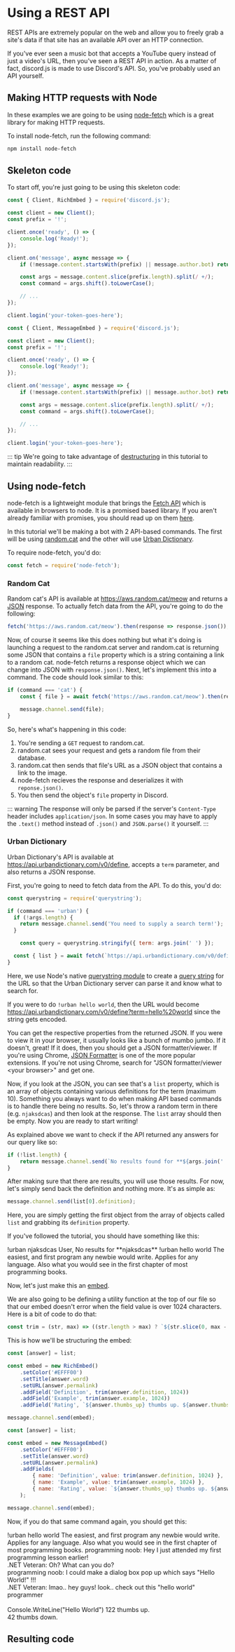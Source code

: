# Using a REST API

REST APIs are extremely popular on the web and allow you to freely grab a site's data if that site has an available API over an HTTP connection.

If you've ever seen a music bot that accepts a YouTube query instead of just a video's URL, then you've seen a REST API in action. As a matter of fact, discord.js is made to use Discord's API. So, you've probably used an API yourself.

## Making HTTP requests with Node

In these examples we are going to be using [node-fetch](https://www.npmjs.com/package/node-fetch) which is a great library for making HTTP requests.

To install node-fetch, run the following command:

```bash
npm install node-fetch
```

## Skeleton code

To start off, you're just going to be using this skeleton code:

<!-- eslint-disable require-await -->
<branch version="11.x">

```js
const { Client, RichEmbed } = require('discord.js');

const client = new Client();
const prefix = '!';

client.once('ready', () => {
    console.log('Ready!');
});

client.on('message', async message => {
    if (!message.content.startsWith(prefix) || message.author.bot) return;

    const args = message.content.slice(prefix.length).split(/ +/);
    const command = args.shift().toLowerCase();

    // ...
});

client.login('your-token-goes-here');
```
</branch>
<branch version="12.x">

```js
const { Client, MessageEmbed } = require('discord.js');

const client = new Client();
const prefix = '!';

client.once('ready', () => {
    console.log('Ready!');
});

client.on('message', async message => {
    if (!message.content.startsWith(prefix) || message.author.bot) return;

    const args = message.content.slice(prefix.length).split(/ +/);
    const command = args.shift().toLowerCase();

    // ...
});

client.login('your-token-goes-here');
```
</branch>

::: tip We're going to take advantage of [destructuring](/additional-info/es6-syntax.md#destructuring) in this tutorial to maintain readability. :::

## Using node-fetch

node-fetch is a lightweight module that brings the [Fetch API](https://developer.mozilla.org/en-US/docs/Web/API/Fetch_API) which is available in browsers to node. It is a promised based library. If you aren't already familiar with promises, you should read up on them [here](/additional-info/async-await.md).

In this tutorial we'll be making a bot with 2 API-based commands. The first will be using [random.cat](https://aws.random.cat) and the other will use [Urban Dictionary](https://www.urbandictionary.com).

To require node-fetch, you'd do:

```js
const fetch = require('node-fetch');
```

### Random Cat

Random cat's API is available at https://aws.random.cat/meow and returns a [JSON](https://developer.mozilla.org/en-US/docs/Web/JavaScript/Reference/Global_Objects/JSON) response. To actually fetch data from the API, you're going to do the following:

```js
fetch('https://aws.random.cat/meow').then(response => response.json());
```

Now, of course it seems like this does nothing but what it's doing is launching a request to the random.cat server and random.cat is returning some JSON that contains a `file` property which is a string containing a link to a random cat. node-fetch returns a response object which we can change into JSON with `response.json()`. Next, let's implement this into a command. The code should look similar to this:

```js
if (command === 'cat') {
    const { file } = await fetch('https://aws.random.cat/meow').then(response => response.json());

    message.channel.send(file);
}
```

So, here's what's happening in this code:

1. You're sending a `GET` request to random.cat.
2. random.cat sees your request and gets a random file from their database.
3. random.cat then sends that file's URL as a JSON object that contains a link to the image.
4. node-fetch recieves the response and deserializes it with `reponse.json()`.
5. You then send the object's `file` property in Discord.

::: warning The response will only be parsed if the server's `Content-Type` header includes `application/json`. In some cases you may have to apply the `.text()` method instead of `.json()` and `JSON.parse()` it yourself. :::

### Urban Dictionary

Urban Dictionary's API is available at https://api.urbandictionary.com/v0/define, accepts a `term` parameter, and also returns a JSON response.

First, you're going to need to fetch data from the API. To do this, you'd do:

```js
const querystring = require('querystring');

if (command === 'urban') {
  if (!args.length) {
    return message.channel.send('You need to supply a search term!');
  }

    const query = querystring.stringify({ term: args.join(' ') });

  const { list } = await fetch(`https://api.urbandictionary.com/v0/define?${query}`).then(response => response.json());
}
```

Here, we use Node's native [querystring module](https://nodejs.org/api/querystring.html) to create a [query string](https://en.wikipedia.org/wiki/Query_string) for the URL so that the Urban Dictionary server can parse it and know what to search for.

If you were to do `!urban hello world`, then the URL would become https://api.urbandictionary.com/v0/define?term=hello%20world since the string gets encoded.

You can get the respective properties from the returned JSON. If you were to view it in your browser, it usually looks like a bunch of mumbo jumbo. If it doesn't, great! If it does, then you should get a JSON formatter/viewer. If you're using Chrome, [JSON Formatter](https://chrome.google.com/webstore/detail/json-formatter/bcjindcccaagfpapjjmafapmmgkkhgoa) is one of the more popular extensions. If you're not using Chrome, search for "JSON formatter/viewer &lt;your browser&gt;" and get one.

Now, if you look at the JSON, you can see that's a `list` property, which is an array of objects containing various definitions for the term (maximum 10). Something you always want to do when making API based commands is to handle there being no results. So, let's throw a random term in there (e.g. `njaksdcas`) and then look at the response. The `list` array should then be empty. Now you are ready to start writing!

As explained above we want to check if the API returned any answers for our query like so:

```js
if (!list.length) {
    return message.channel.send(`No results found for **${args.join(' ')}**.`);
}
```

After making sure that there are results, you will use those results. For now, let's simply send back the definition and nothing more. It's as simple as:

```js
message.channel.send(list[0].definition);
```

Here, you are simply getting the first object from the array of objects called `list` and grabbing its `definition` property.

If you've followed the tutorial, you should have something like this:

<div is="discord-messages">
    <discord-message author="User" avatar="djs">
        !urban njaksdcas
    </discord-message>
    <discord-message author="Tutorial Bot" avatar="blue" :bot="true">
        <mention :highlight="true">User</mention>, No results for **njaksdcas**
    </discord-message>
    <discord-message author="User" avatar="djs">
        !urban hello world
    </discord-message>
    <discord-message author="Tutorial Bot" avatar="blue" :bot="true">
        The easiest, and first program any newbie would write. Applies for any language. Also what you would see in the first chapter of most programming books.
    </discord-message>
</div>

Now, let's just make this an [embed](/popular-topics/miscellaneous-examples.md#sending-an-embed).

We are also going to be defining a utility function at the top of our file so that our embed doesn't error when the field value is over 1024 characters. Here is a bit of code to do that:

```js
const trim = (str, max) => ((str.length > max) ? `${str.slice(0, max - 3)}...` : str);
```

This is how we'll be structuring the embed:

<branch version="11.x">

```js
const [answer] = list;

const embed = new RichEmbed()
    .setColor('#EFFF00')
    .setTitle(answer.word)
    .setURL(answer.permalink)
    .addField('Definition', trim(answer.definition, 1024))
    .addField('Example', trim(answer.example, 1024))
    .addField('Rating', `${answer.thumbs_up} thumbs up. ${answer.thumbs_down} thumbs down.`);

message.channel.send(embed);
```

</branch>
<branch version="12.x">

```js
const [answer] = list;

const embed = new MessageEmbed()
    .setColor('#EFFF00')
    .setTitle(answer.word)
    .setURL(answer.permalink)
    .addFields(
        { name: 'Definition', value: trim(answer.definition, 1024) },
        { name: 'Example', value: trim(answer.example, 1024) },
        { name: 'Rating', value: `${answer.thumbs_up} thumbs up. ${answer.thumbs_down} thumbs down.` }
    );

message.channel.send(embed);
```

</branch>

Now, if you do that same command again, you should get this:

<div is="discord-messages">
    <discord-message author="User" avatar="djs">
        !urban hello world
    </discord-message>
    <discord-message author="Tutorial Bot" avatar="blue" :bot="true">
        <discord-embed slot="embeds" color="#EFFF00" title="hello world" url="https://www.urbandictionary.com/define.php?term=hello%20world" >
            <embed-fields slot="fields">
                <embed-field title="Definition">
                    The easiest, and first program any newbie would write. Applies for any language. Also what you would see in the first chapter of most programming books. 
                </embed-field>
                <embed-field title="Example">
                    programming noob: Hey I just attended my first programming lesson earlier! <br>
                    .NET Veteran: Oh? What can you do? <br>
                    programming noob: I could make a dialog box pop up which says "Hello World!" !!! <br>
                    .NET Veteran: lmao.. hey guys! look.. check out this "hello world" programmer <br><br>
                    Console.WriteLine("Hello World")
                </embed-field>
                <embed-field title="Rating">
                    122 thumbs up. <br>
                    42 thumbs down.
                </embed-field>
            </embed-fields>
        </discord-embed>
    </discord-message>
</div>

## Resulting code

<resulting-code />
